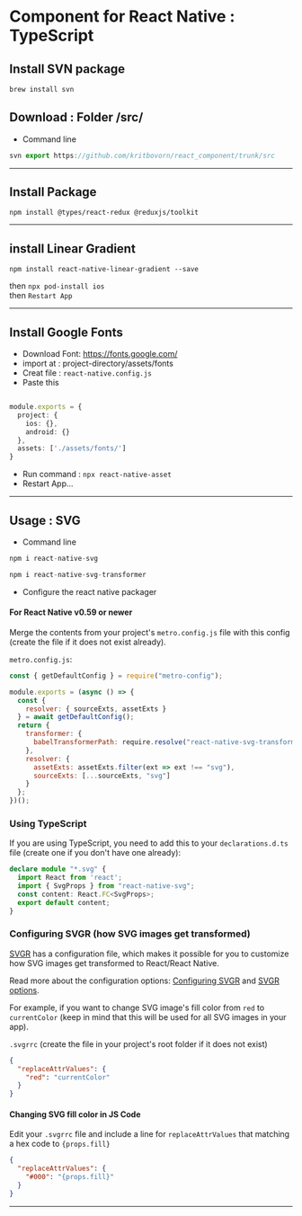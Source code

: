 # Component for React Native : TypeScript  

## Install SVN package  
```js
brew install svn
```  


## Download : Folder /src/ 
- Command line  
```js
svn export https://github.com/kritbovorn/react_component/trunk/src
```    

---  

## Install Package  

```
npm install @types/react-redux @reduxjs/toolkit  
```  

---  

## install Linear Gradient  

```  
npm install react-native-linear-gradient --save
```  

then `npx pod-install ios`  
then `Restart App`  

---  
## Install Google Fonts  

- Download Font: https://fonts.google.com/  
- import at : project-directory/assets/fonts  
- Creat file : `react-native.config.js`  
- Paste this  

```ts  

module.exports = {
  project: {
    ios: {},
    android: {}
  },
  assets: ['./assets/fonts/']
}

```  

- Run command : `npx react-native-asset`  
- Restart App...  

---  


## Usage : SVG  

- Command line  
```js
npm i react-native-svg
```  
```js
npm i react-native-svg-transformer
```  

- Configure the react native packager  

#### For React Native v0.59 or newer

Merge the contents from your project's `metro.config.js` file with this config (create the file if it does not exist already).

`metro.config.js`:

```js
const { getDefaultConfig } = require("metro-config");

module.exports = (async () => {
  const {
    resolver: { sourceExts, assetExts }
  } = await getDefaultConfig();
  return {
    transformer: {
      babelTransformerPath: require.resolve("react-native-svg-transformer")
    },
    resolver: {
      assetExts: assetExts.filter(ext => ext !== "svg"),
      sourceExts: [...sourceExts, "svg"]
    }
  };
})();
```  

### Using TypeScript

If you are using TypeScript, you need to add this to your `declarations.d.ts` file (create one if you don't have one already):

```ts
declare module "*.svg" {
  import React from 'react';
  import { SvgProps } from "react-native-svg";
  const content: React.FC<SvgProps>;
  export default content;
}
```

### Configuring SVGR (how SVG images get transformed)

[SVGR](https://github.com/gregberge/svgr) has a configuration file, which makes it possible for you to customize how SVG images get transformed to React/React Native.

Read more about the configuration options: [Configuring SVGR](https://react-svgr.com/docs/configuration-files/) and [SVGR options](https://react-svgr.com/docs/options/).

For example, if you want to change SVG image's fill color from `red` to `currentColor` (keep in mind that this will be used for all SVG images in your app).

`.svgrrc` (create the file in your project's root folder if it does not exist)

```json
{
  "replaceAttrValues": {
    "red": "currentColor"
  }
}
```

#### Changing SVG fill color in JS Code

Edit your `.svgrrc` file and include a line for `replaceAttrValues` that matching a hex code to `{props.fill}`

```json
{
  "replaceAttrValues": {
    "#000": "{props.fill}"
  }
}
```

---  


